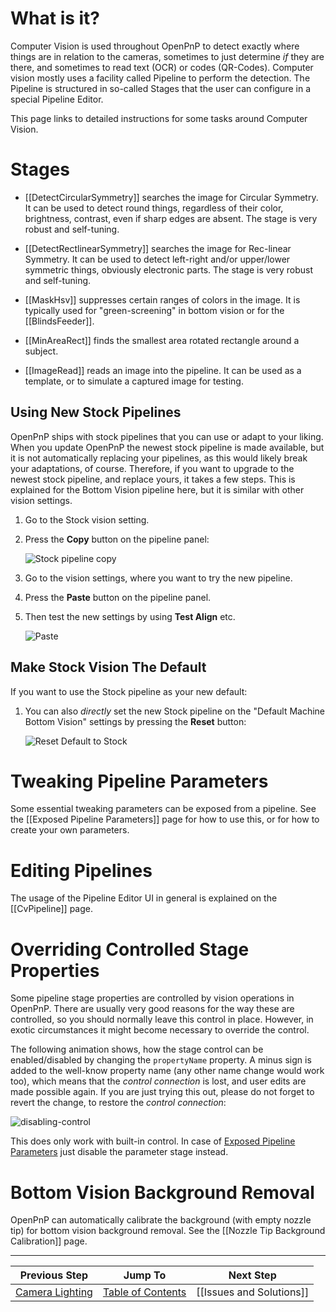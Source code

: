 # What is it?

Computer Vision is used throughout OpenPnP to detect exactly where things are in relation to the cameras, sometimes to just determine _if_ they are there, and sometimes to read text (OCR) or codes (QR-Codes). Computer vision mostly uses a facility called Pipeline to perform the detection. The Pipeline is structured in so-called Stages that the user can configure in a special Pipeline Editor. 

This page links to detailed instructions for some tasks around Computer Vision. 


# Stages

* [[DetectCircularSymmetry]] searches the image for Circular Symmetry. It can be used to detect round things, regardless of their color, brightness, contrast, even if sharp edges are absent. The stage is very robust and self-tuning. 

* [[DetectRectlinearSymmetry]] searches the image for Rec-linear Symmetry. It can be used to detect left-right and/or upper/lower symmetric things, obviously electronic parts. The stage is very robust and self-tuning. 

* [[MaskHsv]] suppresses certain ranges of colors in the image. It is typically used for "green-screening" in bottom vision or for the [[BlindsFeeder]].

* [[MinAreaRect]] finds the smallest area rotated rectangle around a subject.

* [[ImageRead]] reads an image into the pipeline. It can be used as a template, or to simulate a captured image for testing.

## Using New Stock Pipelines

OpenPnP ships with stock pipelines that you can use or adapt to your liking. When you update OpenPnP the newest stock pipeline is made available, but it is not automatically replacing your pipelines, as this would likely break your adaptations, of course. Therefore, if you want to upgrade to the newest stock pipeline, and replace yours, it takes a few steps. This is explained for the Bottom Vision pipeline here, but it is similar with other vision settings. 

1. Go to the Stock vision setting.
1. Press the **Copy** button on the pipeline panel:

   ![Stock pipeline copy](https://user-images.githubusercontent.com/9963310/155850071-018b769e-8f22-481b-8288-a6f0f50d51a0.png)

1. Go to the vision settings, where you want to try the new pipeline.
1. Press the **Paste** button on the pipeline panel.

1. Then test the new settings by using **Test Align** etc. 

   ![Paste](https://user-images.githubusercontent.com/9963310/155850406-c1472eb0-fc2f-4e40-a95d-86ece65547e5.png)

## Make Stock Vision The Default

If you want to use the Stock pipeline as your new default:

1. You can also _directly_ set the new Stock pipeline on the "Default Machine Bottom Vision" settings by pressing the **Reset** button:

   ![Reset Default to Stock](https://user-images.githubusercontent.com/9963310/155850750-a665e245-c96a-4dd5-a4d7-4b8a0604ac4c.png)
    

# Tweaking Pipeline Parameters

Some essential tweaking parameters can be exposed from a pipeline. See the [[Exposed Pipeline Parameters]] page for how to use this, or for how to create your own parameters. 

# Editing Pipelines

The usage of the Pipeline Editor UI in general is explained on the [[CvPipeline]] page.

# Overriding Controlled Stage Properties

Some pipeline stage properties are controlled by vision operations in OpenPnP. There are usually very good reasons for the way these are controlled, so you should normally leave this control in place. However, in exotic circumstances it might become necessary to override the control.

The following animation shows, how the stage control can be enabled/disabled by changing the `propertyName` property. A minus sign is added to the well-know property name (any other name change would work too), which means that the _control connection_ is lost, and user edits are made possible again. If you are just trying this out, please do not forget to revert the change, to restore the _control connection_:

![disabling-control](https://user-images.githubusercontent.com/9963310/157468527-91be5498-9e59-4d35-ac6b-62899b337904.gif)

This does only work with built-in control. In case of [Exposed Pipeline Parameters](https://github.com/openpnp/openpnp/wiki/Exposed-Pipeline-Parameters) just disable the parameter stage instead.

# Bottom Vision Background Removal

OpenPnP can automatically calibrate the background (with empty nozzle tip) for bottom vision background removal. See the [[Nozzle Tip Background Calibration]] page.

___


| Previous Step                 | Jump To                 | Next Step                                   |
| ----------------------------- | ----------------------- | ------------------------------------------- |
| [Camera Lighting](https://github.com/openpnp/openpnp/wiki/Setup-and-Calibration_Camera-Lighting) | [Table of Contents](https://github.com/openpnp/openpnp/wiki/Setup-and-Calibration) | [[Issues and Solutions]] |
